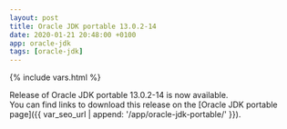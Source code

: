 ```yaml
---
layout: post
title: Oracle JDK portable 13.0.2-14
date: 2020-01-21 20:48:00 +0100
app: oracle-jdk
tags: [oracle-jdk]
---
```

{% include vars.html %}

Release of Oracle JDK portable 13.0.2-14 is now available.<br />
You can find links to download this release on the [Oracle JDK portable page]({{ var_seo_url | append: '/app/oracle-jdk-portable/' }}).